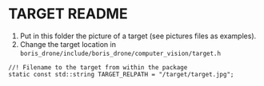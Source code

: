 # TARGET README

1. Put in this folder the picture of a target (see pictures files as examples).
2. Change the target location in `boris_drone/include/boris_drone/computer_vision/target.h`


```
//! Filename to the target from within the package
static const std::string TARGET_RELPATH = "/target/target.jpg";
```
